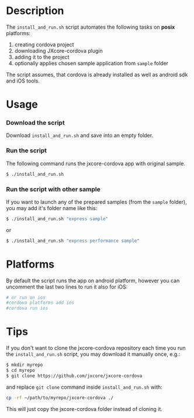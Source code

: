 
# Description

The `install_and_run.sh` script automates the following tasks on **posix** platforms:

1. creating cordova project
2. downloading JXcore-cordova plugin
3. adding it to the project
4. optionally applies chosen sample application from `sample` folder

The script assumes, that cordova is already installed as well as android sdk and iOS tools.

# Usage

### Download the script

Download `install_and_run.sh` and save into an empty folder.

### Run the script

The following command runs the jxcore-cordova app with original sample.

```bash
$ ./install_and_run.sh
```

### Run the script with other sample

If you want to launch any of the prepared samples (from the `sample` folder), you may add it's folder name like this:

```bash
$ ./install_and_run.sh "express sample"
```

or

```bash
$ ./install_and_run.sh "express performance sample"
```

# Platforms

By default the script runs the app on android platform, however you can uncomment the last two lines to run it also for iOS:

```bash
# or run on ios
#cordova platforms add ios
#cordova run ios
```

# Tips

If you don't want to clone the jxcore-cordova repository each time you run the `install_and_run.sh` script, you may download it manually once, e.g.:

```bash
$ mkdir myrepo
$ cd myrepo
$ git clone https://github.com/jxcore/jxcore-cordova
```

and replace `git clone` command inside `install_and_run.sh` with:

```bash
cp -rf ~/path/to/myrepo/jxcore-cordova ./
```

This will just copy the jxcore-cordova folder instead of cloning it.